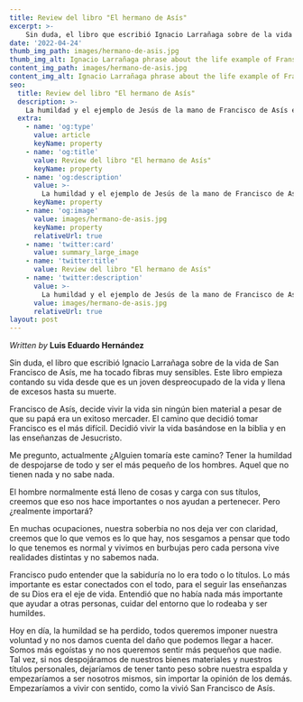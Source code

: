 ```yaml
---
title: Review del libro "El hermano de Asís"
excerpt: >-
    Sin duda, el libro que escribió Ignacio Larrañaga sobre de la vida de San Francisco de Asís, me ha tocado fibras muy sensibles. Este libro empieza contando su vida desde que es un joven despreocupado de la vida y llena de excesos hasta su muerte.
date: '2022-04-24'
thumb_img_path: images/hermano-de-asis.jpg
thumb_img_alt: Ignacio Larrañaga phrase about the life example of Franscisco de Asís and his god loved.  
content_img_path: images/hermano-de-asis.jpg
content_img_alt: Ignacio Larrañaga phrase about the life example of Franscisco de Asís and his god loved.
seo:
  title: Review del libro "El hermano de Asís"
  description: >-
    La humildad y el ejemplo de Jesús de la mano de Francisco de Asís en el libro de Fray Ignacio Larrañaga.
  extra:
    - name: 'og:type'
      value: article
      keyName: property
    - name: 'og:title'
      value: Review del libro "El hermano de Asís"
      keyName: property
    - name: 'og:description'
      value: >-
        La humildad y el ejemplo de Jesús de la mano de Francisco de Asís en el libro de Fray Ignacio Larrañaga.
      keyName: property
    - name: 'og:image'
      value: images/hermano-de-asis.jpg
      keyName: property
      relativeUrl: true
    - name: 'twitter:card'
      value: summary_large_image
    - name: 'twitter:title'
      value: Review del libro "El hermano de Asís"
    - name: 'twitter:description'
      value: >-
        La humildad y el ejemplo de Jesús de la mano de Francisco de Asís en el libro de Fray Ignacio Larrañaga.
      value: images/hermano-de-asis.jpg
      relativeUrl: true
layout: post
---
```


*Written by* **Luis Eduardo Hernández**

Sin duda, el libro que escribió Ignacio Larrañaga sobre de la vida de San Francisco de Asís, me ha tocado fibras muy sensibles. Este libro empieza contando su vida desde que es un joven despreocupado de la vida y llena de excesos hasta su muerte.

Francisco de Asís, decide vivir la vida sin ningún bien material a pesar de que su papá era un exitoso mercader. El camino que decidió tomar Francisco es el más difícil. Decidió vivir la vida basándose en la biblia y en las enseñanzas de Jesucristo.

Me pregunto, actualmente ¿Alguien tomaría este camino? Tener la humildad de despojarse de todo y ser el más pequeño de los hombres. Aquel que no tienen nada y no sabe nada.

El hombre normalmente está lleno de cosas y carga con sus títulos, creemos que eso nos hace importantes o nos ayudan a pertenecer. Pero ¿realmente importará?

En muchas ocupaciones, nuestra soberbia no nos deja ver con claridad, creemos que lo que vemos es lo que hay, nos sesgamos a pensar que todo lo que tenemos es normal y vivimos en burbujas pero cada persona vive realidades distintas y no sabemos nada.

Francisco pudo entender que la sabiduría no lo era todo o lo títulos. Lo más importante es estar conectados con el todo, para el seguir las enseñanzas de su Dios era el eje de vida. Entendió que no había nada más importante que ayudar a otras personas, cuidar del entorno que lo rodeaba y ser humildes.

Hoy en día, la humildad se ha perdido, todos queremos imponer nuestra voluntad y no nos damos cuenta del daño que podemos llegar a hacer. Somos más egoístas y no nos queremos sentir más pequeños que nadie.
Tal vez, si nos despojáramos de nuestros bienes materiales y nuestros títulos personales, dejaríamos de tener tanto peso sobre nuestra espalda y empezaríamos a ser nosotros mismos, sin importar la opinión de los demás. Empezaríamos a vivir con sentido, como la vivió San Francisco de Asís.

